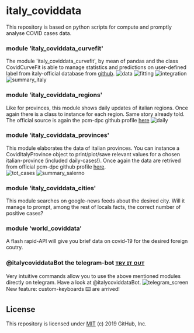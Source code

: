 # italy_coviddata
This repository is based on python scripts for compute and promptly analyse COVID cases data.

### module 'italy_coviddata_curvefit'
The module 'italy_coviddata_curvefit', by mean of pandas and the class CovidCurveFit is able to manage statistics and predictions on user-defined label from italy-official database from [github](https://github.com/pcm-dpc/COVID-19/blob/master/dati-andamento-nazionale/dpc-covid19-ita-andamento-nazionale.csv).
![data](https://github.com/MCilento93/italy_coviddata/blob/master/images/italy_coviddata_curvefit%20data.png)
![fitting](https://github.com/MCilento93/italy_coviddata/blob/master/images/italy_coviddata_curvefit%20fitting.png)
![integration](https://github.com/MCilento93/italy_coviddata/blob/master/images/italy_coviddata_curvefit%20integration.png)
![summary_italy](https://github.com/MCilento93/italy_coviddata/blob/master/images/italy_coviddata_curvefit%20summary%20plot.png)

### module 'italy_coviddata_regions'
Like for provinces, this module shows daily updates of italian regions. Once again there is a class to instance for each region. Same story already told. The official source is again the pcm-dpc github profile [here](https://github.com/pcm-dpc/COVID-19/tree/master/dati-regioni)
![daily](https://github.com/MCilento93/italy_coviddata/blob/master/images/italy_coviddata_regions%20nuovi_positivi%20Campania.png)

### module 'italy_coviddata_provinces'
This module elaborates the data of italian provinces. You can instance a CovidItalyProvince object to print/plot/save relevant values for a chosen italian-province (included daily-cases!). Once again the data are retrived from official pcm-dpc github profile [here](https://github.com/pcm-dpc/COVID-19/tree/master/dati-province).
</br>![tot_cases](https://github.com/MCilento93/italy_coviddata/blob/master/images/italy_coviddata_provinces%20totale_casi%20Salerno.png)
![summary_salerno](https://github.com/MCilento93/italy_coviddata/blob/master/images/italy_coviddata_provinces%20summary%20plot%20Salerno.png)

### module 'italy_coviddata_cities'
This module searches on google-news feeds about the desired city. Will it manage to prompt, among the rest of locals facts, the correct number of positive cases?

### module 'world_coviddata'
A flash rapid-API will give you brief data on covid-19 for the desired foreign coutry.

### @italycoviddataBot the telegram-bot [ᴛʀʏ ɪᴛ ᴏᴜᴛ](https://t.me/italycoviddataBot)
Very intuitive commands allow you to use the above mentioned modules directly on telegram. Have a look at @italycoviddataBot.
![telegram_screen](https://github.com/MCilento93/italy_coviddata/blob/master/images/telegram%20screenshot.png)
</br>New feature: custom-keyboards ⌨️ are arrived! 

## License
This repository is licensed under [MIT](LICENSE) (c) 2019 GitHub, Inc.